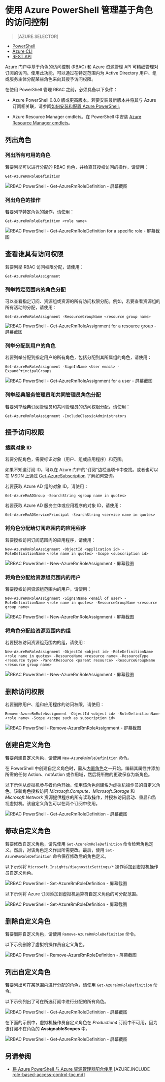 <properties
	pageTitle="使用 Azure PowerShell 管理基于角色的访问控制 (RBAC) | Azure"
	description="如何使用 Azure PowerShell 管理 RBAC，包括列举角色、分配角色和删除角色分配。"
	services="active-directory"
	documentationCenter=""
	authors="kgremban"
	manager="femila"
	editor=""/>  

<tags
	ms.service="active-directory"
	ms.date="07/14/2016"
	wacn.date="08/22/2016"/>  


# 使用 Azure PowerShell 管理基于角色的访问控制

> [AZURE.SELECTOR]
- [PowerShell](/documentation/articles/role-based-access-control-manage-access-powershell/)
- [Azure CLI](/documentation/articles/role-based-access-control-manage-access-azure-cli/)
- [REST API](/documentation/articles/role-based-access-control-manage-access-rest/)


Azure 门户中基于角色的访问控制 (RBAC) 和 Azure 资源管理 API 可精细管理对订阅的访问。使用此功能，可以通过在特定范围内为 Active Directory 用户、组或服务主体分配某些角色来向其授予访问权限。

在使用 PowerShell 管理 RBAC 之前，必须具备以下条件：

- Azure PowerShell 0.8.8 版或更高版本。若要安装最新版本并将其与 Azure 订阅相关联，请参阅[如何安装和配置 Azure PowerShell](/documentation/articles/powershell-install-configure/)。

- Azure Resource Manager cmdlets。在 PowerShell 中安装 [Azure Resource Manager cmdlets](https://msdn.microsoft.com/library/mt125356.aspx)。

## 列出角色

### 列出所有可用的角色
若要列举可以进行分配的 RBAC 角色，并检查其授权访问的操作，请使用：

	Get-AzureRmRoleDefinition

![RBAC PowerShell - Get-AzureRmRoleDefinition - 屏幕截图](./media/role-based-access-control-manage-access-powershell/1-get-azure-rm-role-definition1.png)

### 列出角色的操作
若要列举特定角色的操作，请使用：

	Get-AzureRmRoleDefinition <role name>

![RBAC PowerShell - Get-AzureRmRoleDefinition for a specific role - 屏幕截图](./media/role-based-access-control-manage-access-powershell/1-get-azure-rm-role-definition2.png)

## 查看谁具有访问权限
若要列举 RBAC 访问权限分配，请使用：

	Get-AzureRmRoleAssignment

###	列举特定范围内的角色分配
可以查看指定订阅、资源组或资源的所有访问权限分配。例如，若要查看资源组的所有活动的分配，请使用：

	Get-AzureRmRoleAssignment -ResourceGroupName <resource group name>

![RBAC PowerShell - Get-AzureRmRoleAssignment for a resource group - 屏幕截图](./media/role-based-access-control-manage-access-powershell/4-get-azure-rm-role-assignment1.png)

### 列举分配到用户的角色
若要列举分配到指定用户的所有角色，包括分配到其所属组的角色，请使用：

	Get-AzureRmRoleAssignment -SignInName <User email> -ExpandPrincipalGroups

![RBAC PowerShell - Get-AzureRmRoleAssignment for a user - 屏幕截图](./media/role-based-access-control-manage-access-powershell/4-get-azure-rm-role-assignment2.png)

### 列举经典服务管理员和共同管理员角色分配
若要列举经典订阅管理员和共同管理员的访问权限分配，请使用：

	Get-AzureRmRoleAssignment -IncludeClassicAdministrators

## 授予访问权限
### 搜索对象 ID
若要分配角色，需要标识对象（用户、组或应用程序）和范围。

如果不知道订阅 ID，可以在 Azure 门户的“订阅”边栏选项卡中查找。或者也可以在 MSDN 上通过 [Get-AzureSubscription](https://msdn.microsoft.com/library/dn495302.aspx) 了解如何查询。

若要获取 Azure AD 组的对象 ID，请使用：

	Get-AzureRmADGroup -SearchString <group name in quotes>

若要获取 Azure AD 服务主体或应用程序的对象 ID，请使用：

	Get-AzureRmADServicePrincipal -SearchString <service name in quotes>

### 将角色分配给订阅范围内的应用程序
若要授权访问订阅范围内的应用程序，请使用：

	New-AzureRmRoleAssignment -ObjectId <application id> -RoleDefinitionName <role name in quotes> -Scope <subscription id>

![RBAC PowerShell - New-AzureRmRoleAssignment - 屏幕截图](./media/role-based-access-control-manage-access-powershell/2-new-azure-rm-role-assignment2.png)

### 将角色分配给资源组范围内的用户
若要授权访问资源组范围内的用户，请使用：

	New-AzureRmRoleAssignment -SignInName <email of user> -RoleDefinitionName <role name in quotes> -ResourceGroupName <resource group name>

![RBAC PowerShell - New-AzureRmRoleAssignment - 屏幕截图](./media/role-based-access-control-manage-access-powershell/2-new-azure-rm-role-assignment3.png)

### 将角色分配给资源范围内的组
若要授权访问资源组范围内的组，请使用：

    New-AzureRmRoleAssignment -ObjectId <object id> -RoleDefinitionName <role name in quotes> -ResourceName <resource name> -ResourceType <resource type> -ParentResource <parent resource> -ResourceGroupName <resource group name>

![RBAC PowerShell - New-AzureRmRoleAssignment - 屏幕截图](./media/role-based-access-control-manage-access-powershell/2-new-azure-rm-role-assignment4.png)

## 删除访问权限
若要删除用户、组和应用程序的访问权限，请使用：

    Remove-AzureRmRoleAssignment -ObjectId <object id> -RoleDefinitionName <role name> -Scope <scope such as subscription id>

![RBAC PowerShell - Remove-AzureRmRoleAssignment - 屏幕截图](./media/role-based-access-control-manage-access-powershell/3-remove-azure-rm-role-assignment.png)

## 创建自定义角色
若要创建自定义角色，请使用 `New-AzureRmRoleDefinition` 命令。

在 PowerShell 中创建自定义角色时，需从[内置角色](/documentation/articles/role-based-access-built-in-roles/)之一开始。编辑其属性并添加所需的任何 Action、notAction 或作用域，然后将所做的更改保存为新角色。

以下示例从虚拟机参与者角色开始，使用该角色创建名为虚拟机操作员的自定义角色。该新角色授权访问 *Microsoft.Compute*、*Microsoft.Storage* 和 *Microsoft.Network* 资源提供程序的所有读取操作，并授权访问启动、重启和监视虚拟机。该自定义角色可以在两个订阅中使用。

![RBAC PowerShell - Get-AzureRmRoleDefinition - 屏幕截图](./media/role-based-access-control-manage-access-powershell/2-new-azurermroledefinition.png)

## 修改自定义角色
若要修改自定义角色，请先使用 `Get-AzureRmRoleDefinition` 命令检索角色定义。然后，对该角色定义作出所需更改。最后，使用 `Set-AzureRmRoleDefinition` 命令保存修改后的角色定义。

以下示例将 `Microsoft.Insights/diagnosticSettings/*` 操作添加到虚拟机操作员自定义角色。

![RBAC PowerShell - Set-AzureRmRoleDefinition - 屏幕截图](./media/role-based-access-control-manage-access-powershell/3-set-azurermroledefinition-1.png)

以下示例将 Azure 订阅添加到虚拟机运算符自定义角色的可分配范围。

![RBAC PowerShell - Set-AzureRmRoleDefinition - 屏幕截图](./media/role-based-access-control-manage-access-powershell/3-set-azurermroledefinition-2.png)

## 删除自定义角色

若要删除自定义角色，请使用 `Remove-AzureRmRoleDefinition` 命令。

以下示例删除了虚拟机操作员自定义角色。

![RBAC PowerShell - Remove-AzureRmRoleDefinition - 屏幕截图](./media/role-based-access-control-manage-access-powershell/4-remove-azurermroledefinition.png)

## 列出自定义角色
若要列出可在某范围内进行分配的角色，请使用 `Get-AzureRmRoleDefinition` 命令。

以下示例列出了可在所选订阅中进行分配的所有角色。

![RBAC PowerShell - Get-AzureRmRoleDefinition - 屏幕截图](./media/role-based-access-control-manage-access-powershell/5-get-azurermroledefinition-1.png)


在下面的示例中，虚拟机操作员自定义角色在 *Production4* 订阅中不可用，因为该订阅不在角色的 **AssignableScopes** 中。

![RBAC PowerShell - Get-AzureRmRoleDefinition - 屏幕截图](./media/role-based-access-control-manage-access-powershell/5-get-azurermroledefinition2.png)

## 另请参阅
- [将 Azure PowerShell 与 Azure 资源管理器配合使用](/documentation/articles/powershell-azure-resource-manager/) 
[AZURE.INCLUDE [role-based-access-control-toc.md](../../includes/role-based-access-control-toc.md)]

<!---HONumber=Mooncake_0815_2016-->